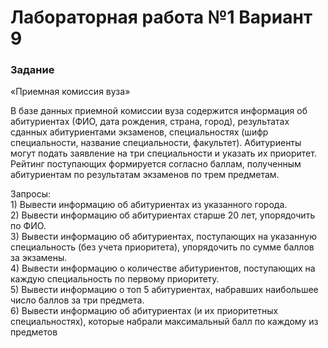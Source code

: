 # Лабораторная работа №1 Вариант 9 

### Задание
«Приемная комиссия вуза»

В базе данных приемной комиссии вуза содержится информация об 
абитуриентах (ФИО, дата рождения, страна, город), результатах сданных 
абитуриентами экзаменов, специальностях (шифр специальности, название 
специальности, факультет). Абитуриенты могут подать заявление на три 
специальности и указать их приоритет. Рейтинг поступающих формируется 
согласно баллам, полученным абитуриентам по результатам экзаменов по трем 
предметам.

Запросы:\
	1) Вывести информацию об абитуриентах из указанного города.\
	2) Вывести информацию об абитуриентах старше 20 лет, упорядочить по ФИО.\
	3) Вывести информацию об абитуриентах, поступающих на указанную 
	специальность (без учета приоритета), упорядочить по сумме баллов за 
	экзамены.\
	4) Вывести информацию о количестве абитуриентов, поступающих на каждую 
	специальность по первому приоритету.\
	5) Вывести информацию о топ 5 абитуриентах, набравших наибольшее число 
	баллов за три предмета.\
	6) Вывести информацию об абитуриентах (и их приоритетных 
	специальностях), которые набрали максимальный балл по каждому из 
	предметов
